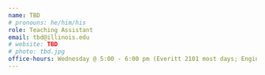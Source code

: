 ```yaml
---
name: TBD
# pronouns: he/him/his
role: Teaching Assistant
email: tbd@illinois.edu
# website: TBD
# photo: tbd.jpg
office-hours: Wednesday @ 5:00 - 6:00 pm (Everitt 2101 most days; Engineering Hall 106B3 on 9/6/23 and 9/20/23)
---
```

